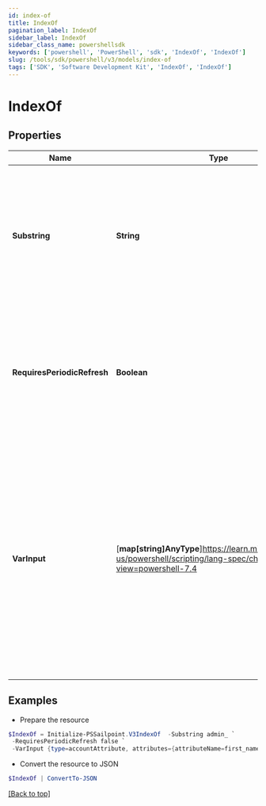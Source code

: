 ```yaml
---
id: index-of
title: IndexOf
pagination_label: IndexOf
sidebar_label: IndexOf
sidebar_class_name: powershellsdk
keywords: ['powershell', 'PowerShell', 'sdk', 'IndexOf', 'IndexOf'] 
slug: /tools/sdk/powershell/v3/models/index-of
tags: ['SDK', 'Software Development Kit', 'IndexOf', 'IndexOf']
---
```



# IndexOf

## Properties

Name | Type | Description | Notes
------------ | ------------- | ------------- | -------------
**Substring** | **String** | A substring to search for, searches the entire calling string, and returns the index of the first occurrence of the specified substring. | [required]
**RequiresPeriodicRefresh** | **Boolean** | A value that indicates whether the transform logic should be re-evaluated every evening as part of the identity refresh process | [optional] [default to $false]
**VarInput** | [**map[string]AnyType**]https://learn.microsoft.com/en-us/powershell/scripting/lang-spec/chapter-04?view=powershell-7.4 | This is an optional attribute that can explicitly define the input data which will be fed into the transform logic. If input is not provided, the transform will take its input from the source and attribute combination configured via the UI. | [optional] 

## Examples

- Prepare the resource
```powershell
$IndexOf = Initialize-PSSailpoint.V3IndexOf  -Substring admin_ `
 -RequiresPeriodicRefresh false `
 -VarInput {type=accountAttribute, attributes={attributeName=first_name, sourceName=Source}}
```

- Convert the resource to JSON
```powershell
$IndexOf | ConvertTo-JSON
```


[[Back to top]](#) 

